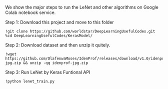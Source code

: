 We show the major steps to run the LeNet and other algorithms on Google Colab notebook service.

Step 1: Download this project and move to this folder
```
!git clone https://github.com/worldstar/DeepLearningUsefulCodes.git
%cd DeepLearningUsefulCodes/KerasModel/
```

Step 2: Download dataset and then unzip it quitely.
```
!wget https://github.com/OlafenwaMoses/IdenProf/releases/download/v1.0/idenprof-jpg.zip && unzip -qq idenprof-jpg.zip
```

Step 3: Run LeNet by Keras Funtional API
```
!python lenet_train.py
```
